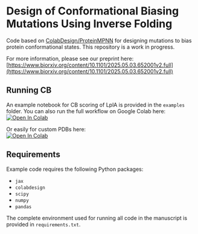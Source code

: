 # Design of Conformational Biasing Mutations Using Inverse Folding

Code based on [ColabDesign/ProteinMPNN](https://github.com/sokrypton/ColabDesign) for designing mutations to bias protein conformational states. This repository is a work in progress.

For more information, please see our preprint here: [https://www.biorxiv.org/content/10.1101/2025.05.03.652001v2.full](https://www.biorxiv.org/content/10.1101/2025.05.03.652001v2.full)

## Running CB

An example notebook for CB scoring of LplA is provided in the `examples` folder. You can also run the full workflow on Google Colab here:  
<a target="_blank" href="https://colab.research.google.com/github/alicetinglab/ConformationalBiasing/blob/main/colab/CB.ipynb">
<img src="https://colab.research.google.com/assets/colab-badge.svg" alt="Open In Colab"/>
</a>

Or easily for custom PDBs here:  
<a target="_blank" href="https://colab.research.google.com/github/alicetinglab/ConformationalBiasing/blob/main/colab/CB_custom.ipynb">
<img src="https://colab.research.google.com/assets/colab-badge.svg" alt="Open In Colab"/>
</a>

## Requirements

Example code requires the following Python packages:

- `jax`
- `colabdesign`
- `scipy`
- `numpy`
- `pandas`

The complete environment used for running all code in the manuscript is provided in `requirements.txt`.
